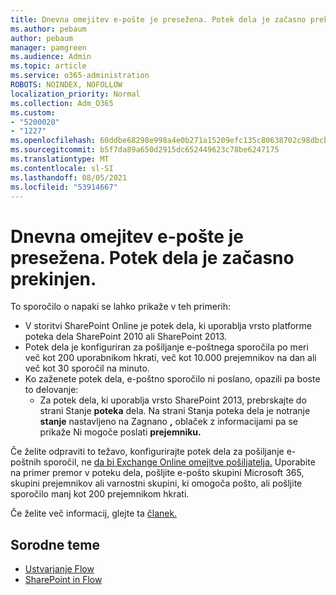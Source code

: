 ```yaml
---
title: Dnevna omejitev e-pošte je presežena. Potek dela je začasno prekinjen.
ms.author: pebaum
author: pebaum
manager: pamgreen
ms.audience: Admin
ms.topic: article
ms.service: o365-administration
ROBOTS: NOINDEX, NOFOLLOW
localization_priority: Normal
ms.collection: Adm_O365
ms.custom:
- "5200020"
- "1227"
ms.openlocfilehash: 60ddbe68298e998a4e0b271a15209efc135c80638702c98dbcb3e0b2f1554860
ms.sourcegitcommit: b5f7da89a650d2915dc652449623c78be6247175
ms.translationtype: MT
ms.contentlocale: sl-SI
ms.lasthandoff: 08/05/2021
ms.locfileid: "53914667"
---
```

# <a name="daily-email-limit-exceeded-workflow-is-suspended"></a>Dnevna omejitev e-pošte je presežena. Potek dela je začasno prekinjen.

To sporočilo o napaki se lahko prikaže v teh primerih:

- V storitvi SharePoint Online je potek dela, ki uporablja vrsto platforme poteka dela SharePoint 2010 ali SharePoint 2013.
- Potek dela je konfiguriran za pošiljanje e-poštnega sporočila po meri več kot 200 uporabnikom hkrati, več kot 10.000 prejemnikov na dan ali več kot 30 sporočil na minuto.
- Ko zaženete potek dela, e-poštno sporočilo ni poslano, opazili pa boste to delovanje:
    - Za potek dela, ki uporablja vrsto SharePoint 2013, prebrskajte do strani Stanje **poteka** dela. Na strani Stanja poteka dela je notranje **stanje** nastavljeno na Zagnano **,** oblaček z informacijami pa se prikaže Ni mogoče poslati **prejemniku.**

Če želite odpraviti to težavo, konfigurirajte potek dela za pošiljanje e-poštnih sporočil, ne [da bi Exchange Online omejitve pošiljatelja.](https://docs.microsoft.com/office365/servicedescriptions/exchange-online-service-description/exchange-online-limits#recipientlimits) Uporabite na primer premor v poteku dela, pošljite e-pošto skupini Microsoft 365, skupini prejemnikov ali varnostni skupini, ki omogoča pošto, ali pošljite sporočilo manj kot 200 prejemnikom hkrati.


Če želite več informacij, glejte ta [članek.](https://support.microsoft.com/help/3150442/daily-email-limit-has-exceeded-and-your-workflow-has-been-suspended-or)

## <a name="related-topics"></a>Sorodne teme
- [Ustvarjanje Flow](https://support.office.com/article/Create-a-flow-for-a-list-or-library-in-SharePoint-Online-or-OneDrive-for-Business-a9c3e03b-0654-46af-a254-20252e580d01) 
- [SharePoint in Flow](https://flow.microsoft.com/blog/sharepoint-and-flow/) 